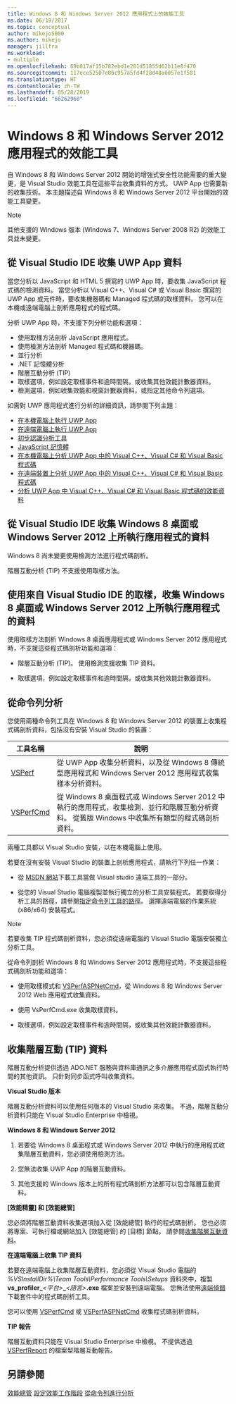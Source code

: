 ```yaml
---
title: Windows 8 和 Windows Server 2012 應用程式上的效能工具
ms.date: 06/19/2017
ms.topic: conceptual
author: mikejo5000
ms.author: mikejo
manager: jillfra
ms.workload:
- multiple
ms.openlocfilehash: 69b817af15b782ebd1e281d51855d62b11e8f470
ms.sourcegitcommit: 117ece52507e86c957a5fd4f28d48a0057e1f581
ms.translationtype: HT
ms.contentlocale: zh-TW
ms.lasthandoff: 05/28/2019
ms.locfileid: "66262960"
---
```

# <a name="performance-tools-on-windows-8-and-windows-server-2012-applications"></a>Windows 8 和 Windows Server 2012 應用程式的效能工具

自 Windows 8 和 Windows Server 2012 開始的增強式安全性功能需要的重大變更，是 Visual Studio 效能工具在這些平台收集資料的方式。 UWP App 也需要新的收集技術。 本主題描述自 Windows 8 和 Windows Server 2012 平台開始的效能工具變更。

> [!NOTE]
> 其他支援的 Windows 版本 (Windows 7、Windows Server 2008 R2) 的效能工具並未變更。

## <a name="collect-data-on-uwp-apps-from-the-visual-studio-ide"></a>從 Visual Studio IDE 收集 UWP App 資料

當您分析以 JavaScript 和 HTML 5 撰寫的 UWP App 時，要收集 JavaScript 程式碼的檢測資料。 當您分析以 Visual C++、Visual C# 或 Visual Basic 撰寫的 UWP App 或元件時，要收集機器碼和 Managed 程式碼的取樣資料。 您可以在本機或遠端電腦上剖析應用程式的程式碼。

分析 UWP App 時，不支援下列分析功能和選項：

- 使用取樣方法剖析 JavaScript 應用程式。
- 使用檢測方法剖析 Managed 程式碼和機器碼。
- 並行分析
- .NET 記憶體分析
- 階層互動分析 (TIP)
- 取樣選項，例如設定取樣事件和逾時間隔，或收集其他效能計數器資料。
- 檢測選項，例如收集效能和視窗計數器資料，或指定其他命令列選項。

如需對 UWP 應用程式進行分析的詳細資訊，請參閱下列主題：

- [在本機電腦上執行 UWP App](/visualstudio/debugger/start-a-debugging-session-for-a-store-app-in-visual-studio-vb-csharp-cpp-and-xaml)
- [在遠端電腦上執行 UWP App](../debugger/run-windows-store-apps-on-a-remote-machine.md)
- [初步認識分析工具](profiling-feature-tour.md)
- [JavaScript 記憶體](../profiling/javascript-memory.md)
- [在本機電腦上分析 UWP App 中的 Visual C++、Visual C# 和 Visual Basic 程式碼](https://msdn.microsoft.com/2d0c939e-0bac-48c5-b727-46f6c6113060)
- [在遠端裝置上分析 UWP App 中的 Visual C++、Visual C# 和 Visual Basic 程式碼](https://msdn.microsoft.com/b932a2be-11b0-40fd-b996-75c6b6a79d22)
- [分析 UWP App 中 Visual C++、Visual C# 和 Visual Basic 程式碼的效能資料](https://msdn.microsoft.com/5de4a413-d924-425f-afc4-e1ecfb0fca18)

## <a name="collect-data-on-apps-running-on-the-windows-8-desktop-or-on-windows-server-2012-from-the-visual-studio-ide"></a>從 Visual Studio IDE 收集 Windows 8 桌面或 Windows Server 2012 上所執行應用程式的資料

Windows 8 尚未變更使用檢測方法進行程式碼剖析。

階層互動分析 (TIP) 不支援使用取樣方法。

## <a name="collect-data-on-apps-running-on-the-windows-8-desktop-or-on-windows-server-2012-by-using-sampling-from-the-visual-studio-ide"></a>使用來自 Visual Studio IDE 的取樣，收集 Windows 8 桌面或 Windows Server 2012 上所執行應用程式的資料

使用取樣方法剖析 Windows 8 桌面應用程式或 Windows Server 2012 應用程式時，不支援這些程式碼剖析功能和選項：

- 階層互動分析 (TIP)。 使用檢測支援收集 TIP 資料。

- 取樣選項，例如設定取樣事件和逾時間隔，或收集其他效能計數器資料。

## <a name="profile-from-the-command-line"></a>從命令列分析

您使用兩種命令列工具在 Windows 8 和 Windows Server 2012 的裝置上收集程式碼剖析資料，包括沒有安裝 Visual Studio 的裝置：

|工具名稱|說明|
|---------------|-----------------|
|[VSPerf](../profiling/vsperf.md)|從 UWP App 收集分析資料，以及從 Windows 8 傳統型應用程式和 Windows Server 2012 應用程式收集樣本分析資料。|
|[VSPerfCmd](../profiling/vsperfcmd.md)|從 Windows 8 桌面程式或 Windows Server 2012 中執行的應用程式，收集檢測、並行和階層互動分析資料。 從舊版 Windows 中收集所有類型的程式碼剖析資料。|

兩種工具都以 Visual Studio 安裝，以在本機電腦上使用。

若要在沒有安裝 Visual Studio 的裝置上剖析應用程式，請執行下列任一作業：

- 從 [MSDN 網站](http://go.microsoft.com/fwlink/?LinkID=219549)下載工具當做 Visual studio 遠端工具的一部分。

- 從您的 Visual Studio 電腦複製並執行獨立的分析工具安裝程式。 若要取得分析工具的路徑，請參閱[指定命令列工具的路徑](../profiling/specifying-the-path-to-profiling-tools-command-line-tools.md)。 選擇遠端電腦的作業系統 (x86/x64) 安裝程式。

> [!NOTE]
> 若要收集 TIP 程式碼剖析資料，您必須從遠端電腦的 Visual Studio 電腦安裝獨立分析工具。

從命令列剖析 Windows 8 和 Windows Server 2012 應用程式時，不支援這些程式碼剖析功能和選項：

- 使用取樣模式和 [VSPerfASPNetCmd](../profiling/vsperfaspnetcmd.md)，從 Windows 8 和 Windows Server 2012 Web 應用程式收集資料。

- 使用 VsPerfCmd.exe 收集取樣資料。

- 取樣選項，例如設定取樣事件和逾時間隔，或收集其他效能計數器資料。

## <a name="collect-tier-interaction-tip-data"></a>收集階層互動 (TIP) 資料

階層互動分析提供透過 ADO.NET 服務與資料庫通訊之多介層應用程式函式執行時間的其他資訊。 只針對同步函式呼叫收集資料。

**Visual Studio 版本**

階層互動分析資料可以使用任何版本的 Visual Studio 來收集。 不過，階層互動分析資料只能在 Visual Studio Enterprise 中檢視。

**Windows 8 和 Windows Server 2012**

1. 若要從 Windows 8 桌面程式或 Windows Server 2012 中執行的應用程式收集階層互動資料，您必須使用檢測方法。

2. 您無法收集 UWP App 的階層互動資料。

3. 其他支援的 Windows 版本上的所有程式碼剖析方法都可以包含階層互動資料。

**[效能精靈] 和 [效能總管]**

您必須將階層互動資料收集選項加入從 [效能總管] 執行的程式碼剖析。 您也必須將專案、可執行檔或網站加入 [效能總管] 的 [目標] 節點。 請參閱[收集階層互動資料](../profiling/collecting-tier-interaction-data.md)。

**在遠端電腦上收集 TIP 資料**

若要在遠端電腦上收集階層互動資料，您必須從 Visual Studio 電腦的 *%VSInstallDir%\Team Tools\Performance Tools\Setups* 資料夾中，複製 **vs\_profiler\_**_\<平台>_**\_**_\<語言>_**.exe** 檔案並安裝到遠端電腦。 您無法使用[遠端偵錯](../debugger/remote-debugging.md)下載套件中的程式碼剖析工具。

您可以使用 [VSPerfCmd](../profiling/vsperfcmd.md) 或 [VSPerfASPNetCmd](../profiling/vsperfaspnetcmd.md) 收集程式碼剖析資料。

**TIP 報告**

階層互動資料只能在 Visual Studio Enterprise 中檢視。 不提供透過 [VSPerfReport](../profiling/vsperfreport.md) 的檔案型階層互動報告。

## <a name="see-also"></a>另請參閱

[效能總管](../profiling/performance-explorer.md)
[設定效能工作階段](../profiling/configuring-performance-sessions.md)
[從命令列進行分析](../profiling/using-the-profiling-tools-from-the-command-line.md)